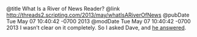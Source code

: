 @title What Is a River of News Reader?
@link http://threads2.scripting.com/2013/may/whatIsARiverOfNews
@pubDate Tue May 07 10:40:42 -0700 2013
@modDate Tue May 07 10:40:42 -0700 2013
I wasn’t clear on it completely. So I asked Dave, and <a href="http://threads2.scripting.com/2013/may/whatIsARiverOfNews">he answered</a>.
